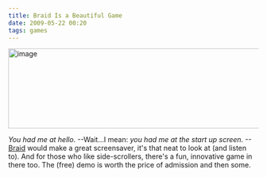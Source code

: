 ```yaml
---
title: Braid Is a Beautiful Game
date: 2009-05-22 00:20
tags: games
---
```

<img alt="image" height="161" src="/images/braid.png" width="512" />
<br/>

*You had me at hello*. --Wait...I mean: *you had me at the start up screen*. --[Braid][1] would make a great screensaver, it's that neat to look at (and listen to). And for those who like side-scrollers, there's a fun, innovative game in there too. The (free) demo is worth the price of admission and then some.

 [1]: http://braid-game.com/
